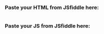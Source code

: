 ### Paste your HTML from JSfiddle here:
```xml

```


### Paste your JS from JSfiddle here: 
```js

```